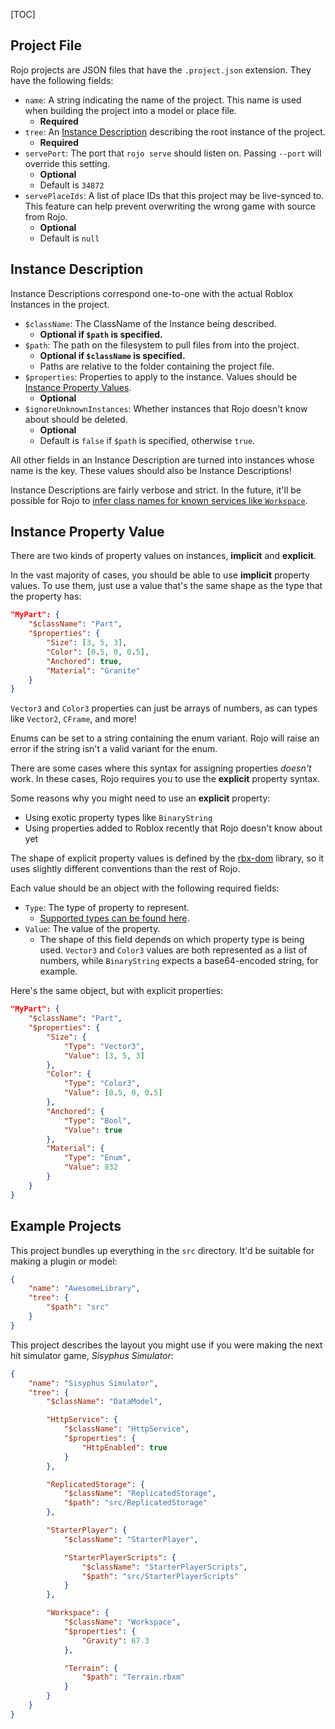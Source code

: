 [TOC]

## Project File
Rojo projects are JSON files that have the `.project.json` extension. They have the following fields:

* `name`: A string indicating the name of the project. This name is used when building the project into a model or place file.
    * **Required**
* `tree`: An [Instance Description](#instance-description) describing the root instance of the project.
    * **Required**
* `servePort`: The port that `rojo serve` should listen on. Passing `--port` will override this setting.
    * **Optional**
    * Default is `34872`
* `servePlaceIds`: A list of place IDs that this project may be live-synced to. This feature can help prevent overwriting the wrong game with source from Rojo.
    * **Optional**
    * Default is `null`

## Instance Description
Instance Descriptions correspond one-to-one with the actual Roblox Instances in the project.

* `$className`: The ClassName of the Instance being described.
    * **Optional if `$path` is specified.**
* `$path`: The path on the filesystem to pull files from into the project.
    * **Optional if `$className` is specified.**
    * Paths are relative to the folder containing the project file.
* `$properties`: Properties to apply to the instance. Values should be [Instance Property Values](#instance-property-value).
    * **Optional**
* `$ignoreUnknownInstances`: Whether instances that Rojo doesn't know about should be deleted.
    * **Optional**
    * Default is `false` if `$path` is specified, otherwise `true`.

All other fields in an Instance Description are turned into instances whose name is the key. These values should also be Instance Descriptions!

Instance Descriptions are fairly verbose and strict. In the future, it'll be possible for Rojo to [infer class names for known services like `Workspace`](https://github.com/LPGhatguy/rojo/issues/179).

## Instance Property Value
There are two kinds of property values on instances, **implicit** and **explicit**.

In the vast majority of cases, you should be able to use **implicit** property values. To use them, just use a value that's the same shape as the type that the property has:

```json
"MyPart": {
    "$className": "Part",
    "$properties": {
        "Size": [3, 5, 3],
        "Color": [0.5, 0, 0.5],
        "Anchored": true,
        "Material": "Granite"
    }
}
```

`Vector3` and `Color3` properties can just be arrays of numbers, as can types like `Vector2`, `CFrame`, and more!

Enums can be set to a string containing the enum variant. Rojo will raise an error if the string isn't a valid variant for the enum.

There are some cases where this syntax for assigning properties _doesn't_ work. In these cases, Rojo requires you to use the **explicit** property syntax.

Some reasons why you might need to use an **explicit** property:

* Using exotic property types like `BinaryString`
* Using properties added to Roblox recently that Rojo doesn't know about yet

The shape of explicit property values is defined by the [rbx-dom](https://github.com/LPGhatguy/rbx-dom) library, so it uses slightly different conventions than the rest of Rojo.

Each value should be an object with the following required fields:

* `Type`: The type of property to represent.
    * [Supported types can be found here](https://github.com/LPGhatguy/rbx-tree#property-type-coverage).
* `Value`: The value of the property.
    * The shape of this field depends on which property type is being used. `Vector3` and `Color3` values are both represented as a list of numbers, while `BinaryString` expects a base64-encoded string, for example.

Here's the same object, but with explicit properties:

```json
"MyPart": {
    "$className": "Part",
    "$properties": {
        "Size": {
            "Type": "Vector3",
            "Value": [3, 5, 3]
        },
        "Color": {
            "Type": "Color3",
            "Value": [0.5, 0, 0.5]
        },
        "Anchored": {
            "Type": "Bool",
            "Value": true
        },
        "Material": {
            "Type": "Enum",
            "Value": 832
        }
    }
}
```

## Example Projects
This project bundles up everything in the `src` directory. It'd be suitable for making a plugin or model:

```json
{
    "name": "AwesomeLibrary",
    "tree": {
        "$path": "src"
    }
}
```

This project describes the layout you might use if you were making the next hit simulator game, *Sisyphus Simulator*:

```json
{
    "name": "Sisyphus Simulator",
    "tree": {
        "$className": "DataModel",

        "HttpService": {
            "$className": "HttpService",
            "$properties": {
                "HttpEnabled": true
            }
        },

        "ReplicatedStorage": {
            "$className": "ReplicatedStorage",
            "$path": "src/ReplicatedStorage"
        },

        "StarterPlayer": {
            "$className": "StarterPlayer",

            "StarterPlayerScripts": {
                "$className": "StarterPlayerScripts",
                "$path": "src/StarterPlayerScripts"
            }
        },

        "Workspace": {
            "$className": "Workspace",
            "$properties": {
                "Gravity": 67.3
            },

            "Terrain": {
                "$path": "Terrain.rbxm"
            }
        }
    }
}
```